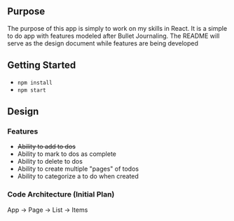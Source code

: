 ## Purpose

The purpose of this app is simply to work on my skills in React. It is a simple to do app with features modeled after Bullet Journaling. The README will serve as the design document while features are being developed

## Getting Started

-   `npm install`
-   `npm start`

## Design

### Features

-   ~~Ability to add to dos~~
-   Ability to mark to dos as complete
-   Ability to delete to dos
-   Ability to create multiple "pages" of todos
-   Ability to categorize a to do when created

### Code Architecture (Initial Plan)

App -> Page -> List -> Items
